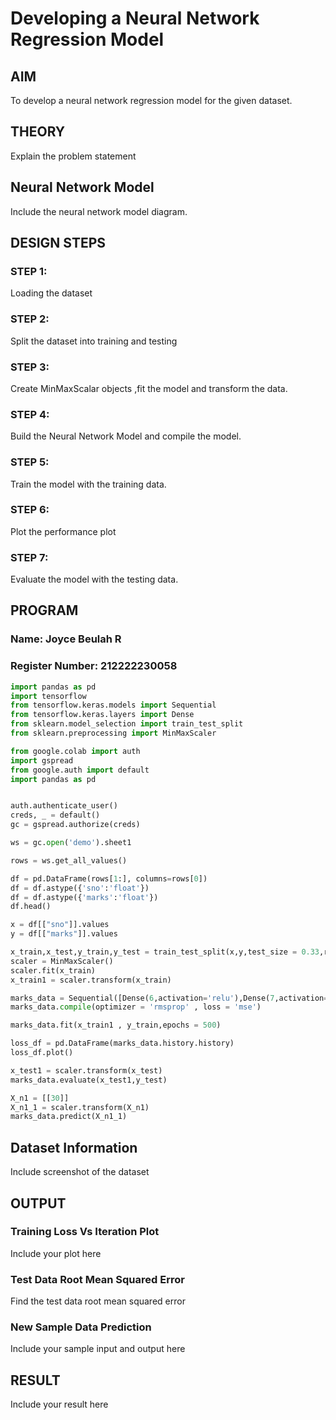 # Developing a Neural Network Regression Model

## AIM

To develop a neural network regression model for the given dataset.

## THEORY

Explain the problem statement

## Neural Network Model

Include the neural network model diagram.

## DESIGN STEPS

### STEP 1:

Loading the dataset

### STEP 2:

Split the dataset into training and testing

### STEP 3:

Create MinMaxScalar objects ,fit the model and transform the data.

### STEP 4:

Build the Neural Network Model and compile the model.

### STEP 5:

Train the model with the training data.

### STEP 6:

Plot the performance plot

### STEP 7:

Evaluate the model with the testing data.

## PROGRAM
### Name: Joyce Beulah R
### Register Number: 212222230058

```python
import pandas as pd
import tensorflow
from tensorflow.keras.models import Sequential
from tensorflow.keras.layers import Dense
from sklearn.model_selection import train_test_split
from sklearn.preprocessing import MinMaxScaler
```
```python
from google.colab import auth
import gspread
from google.auth import default
import pandas as pd


auth.authenticate_user()
creds, _ = default()
gc = gspread.authorize(creds)

ws = gc.open('demo').sheet1

rows = ws.get_all_values()
```
```python
df = pd.DataFrame(rows[1:], columns=rows[0])
df = df.astype({'sno':'float'})
df = df.astype({'marks':'float'})
df.head()

x = df[["sno"]].values
y = df[["marks"]].values
```
```python
x_train,x_test,y_train,y_test = train_test_split(x,y,test_size = 0.33,random_state = 33)
scaler = MinMaxScaler()
scaler.fit(x_train)
x_train1 = scaler.transform(x_train)
```
```python
marks_data = Sequential([Dense(6,activation='relu'),Dense(7,activation='relu'),Dense(1)])
marks_data.compile(optimizer = 'rmsprop' , loss = 'mse')

marks_data.fit(x_train1 , y_train,epochs = 500)

loss_df = pd.DataFrame(marks_data.history.history)
loss_df.plot()

x_test1 = scaler.transform(x_test)
marks_data.evaluate(x_test1,y_test)

X_n1 = [[30]]
X_n1_1 = scaler.transform(X_n1)
marks_data.predict(X_n1_1)
```
## Dataset Information

Include screenshot of the dataset

## OUTPUT

### Training Loss Vs Iteration Plot

Include your plot here

### Test Data Root Mean Squared Error

Find the test data root mean squared error

### New Sample Data Prediction

Include your sample input and output here

## RESULT

Include your result here
